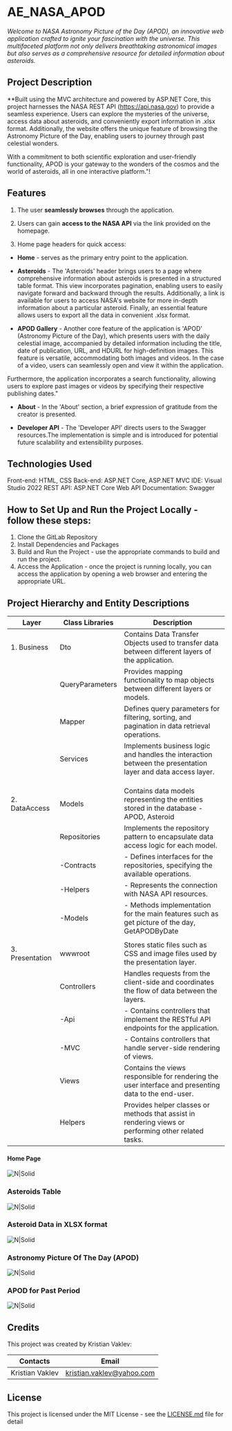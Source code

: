 # AE_NASA_APOD

_Welcome to NASA Astronomy Picture of the Day (APOD), an innovative web application crafted to ignite your fascination with the universe. This multifaceted platform not only delivers breathtaking astronomical images but also serves as a comprehensive resource for detailed information about asteroids._

## Project Description

**Built using the MVC architecture and powered by ASP.NET Core, this project harnesses the NASA REST API (https://api.nasa.gov) to provide a seamless experience. Users can explore the mysteries of the universe, access data about asteroids, and conveniently export information in .xlsx format. Additionally, the website offers the unique feature of browsing the Astronomy Picture of the Day, enabling users to journey through past celestial wonders.

With a commitment to both scientific exploration and user-friendly functionality, APOD is your gateway to the wonders of the cosmos and the world of asteroids, all in one interactive platform."!

## Features

1. The user **seamlessly browses** through the application.

2. Users can gain **access to the NASA API** via the link provided on the homepage.

3. Home page headers for quick access:

- **Home** - serves as the primary entry point to the application.

- **Asteroids** - The 'Asteroids' header brings users to a page where comprehensive information about asteroids is presented in a structured table format. This view incorporates pagination, enabling users to easily navigate forward and backward through the results. Additionally, a link is available for users to access NASA's website for more in-depth information about a particular asteroid. Finally, an essential feature allows users to export all the data in convenient .xlsx format.

- **APOD Gallery** - Another core feature of the application is 'APOD' (Astronomy Picture of the Day), which presents users with the daily celestial image, accompanied by detailed information including the title, date of publication, URL, and HDURL for high-definition images. This feature is versatile, accommodating both images and videos. In the case of a video, users can seamlessly open and view it within the application.

Furthermore, the application incorporates a search functionality, allowing users to explore past images or videos by specifying their respective publishing dates."

- **About** - In the 'About' section, a brief expression of gratitude from the creator is presented.

- **Developer API** - The 'Developer API' directs users to the Swagger resources.The implementation is simple and is introduced for potential future scalability and extensibility purposes.

## Technologies Used

Front-end: HTML, CSS
Back-end: ASP.NET Core, ASP.NET MVC
IDE: Visual Studio 2022
REST API: ASP.NET Core Web API
Documentation: Swagger

## How to Set Up and Run the Project Locally - follow these steps:

1. Clone the GitLab Repository
2. Install Dependencies and Packages
4. Build and Run the Project - use the appropriate commands to build and run the project.
5. Access the Application - once the project is running locally, you can access the application by opening a web browser and entering the appropriate URL.

## Project Hierarchy and Entity Descriptions

| Layer 	  | Class Libraries  | Description                                                                                                |
|-----------------|------------------|------------------------------------------------------------------------------------------------------------|
| 1. Business     | Dto              | Contains Data Transfer Objects used to transfer data between different layers of the application.          |
|       	  | QueryParameters  | Provides mapping functionality to map objects between different layers or models.                          |                                                                                |                                                                    
|       	  | Mapper           | Defines query parameters for filtering, sorting, and pagination in data retrieval operations.              |
|       	  | Services         | Implements business logic and handles the interaction between the presentation layer and data access layer.|
|       	  |                  |                                                                                                            |
|      		  |                  |                                                                                                            |
|                 |                  |                                                                                                            |
| 2. DataAccess   | Models	     | Contains data models representing the entities stored in the database - APOD, Asteroid                     |
|		  | Repositories     | Implements the repository pattern to encapsulate data access logic for each model.                         |
|		  |	-Contracts   | - Defines interfaces for the repositories, specifying the available operations.                            |
|		  |	-Helpers     | - Represents the connection with NASA API resources.                                                       |
|		  |	-Models      | - Methods implementation for the main features such as get picture of the day, GetAPODByDate               |
|                 |                  |                                                                                                            |
| 3. Presentation |wwwroot	     | Stores static files such as CSS and image files used by the presentation layer.                            |     
|		  |Controllers       | Handles requests from the client-side and coordinates the flow of data between the layers.                 |
|                 |     -Api         | - Contains controllers that implement the RESTful API endpoints for the application.                       |
|                 |     -MVC         | - Contains controllers that handle server-side rendering of views.                                         |
|		  |Views             | Contains the views responsible for rendering the user interface and presenting data to the end-user.       |
|		  |Helpers           | Provides helper classes or methods that assist in rendering views or performing other related tasks.       |

#### Home Page

![N|Solid](https://i.postimg.cc/0N1wwwFp/HomePage.png)

### Asteroids Table

![N|Solid](https://i.postimg.cc/QMDFtrKm/Asteroids-Details.png)

### Asteroid Data in XLSX format

![N|Solid](https://i.postimg.cc/cLRJP5kn/Asteroids-Data-XLSX.png)

### Astronomy Picture Of The Day (APOD)

![N|Solid](https://i.postimg.cc/2jLL2TY4/Astronomy-Picture-Of-The-Day.png)

### APOD for Past Period 

![N|Solid](https://i.postimg.cc/FHNfF4LZ/APODPast-Date.png)

## Credits

This project was created by Kristian Vaklev:

| Contacts | Email |
| ------   | ----- |
| Kristian Vaklev | kristian.vaklev@yahoo.com |

## License

This project is licensed under the MIT License - see the [LICENSE.md](LICENSE.md) file for detail


